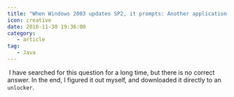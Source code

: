 ```yaml
---
title: "When Windows 2003 updates SP2, it prompts: Another application is already open or is using the file c:/windows/system32/ftp.exe"
icon: creative
date: 2010-11-30 19:36:00
category:
   - article
tag:
   - Java
---
```

​​​​
I have searched for this question for a long time, but there is no correct answer. In the end, I figured it out myself, and downloaded it directly to an `unlocker`.
